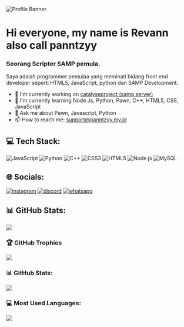 ![Profile Banner](https://encrypted-tbn0.gstatic.com/images?q=tbn:ANd9GcTO3MeItUZAlpqkSMdsPnmGhdlHAsakSrMijA&usqp=CAU)

# Hi everyone, my name is Revann also call panntzyy
### Seorang Scripter SAMP pemula.

Saya adalah programmer pemulaa yang meminati bidang front end developer seperti
 HTML5, JavaScript, python dan SAMP Development.

- 🔭 I'm currently working on [catalyseproject (samp server) ]()
- 🌱 I'm currently learning Node Js, Python, Pawn, C++, HTML5, CSS, JavaScript
- 💬 Ask me about Pawn, Javascript, Python
- 📫 How to reach me: support@panntzyy.my.id

## 💻 Tech Stack:
![JavaScript](https://img.shields.io/badge/JavaScript-F7DF1E?style=for-the-badge&logo=javascript&logoColor=white) ![Python](https://img.shields.io/badge/Python-3776AB?style=for-the-badge&logo=python&logoColor=white) ![C++](https://img.shields.io/badge/C++-00599C?style=for-the-badge&logo=c++&logoColor=white) ![CSS3](https://img.shields.io/badge/CSS3-1572B6?style=for-the-badge&logo=css3&logoColor=white) ![HTML5](https://img.shields.io/badge/HTML5-E34F26?style=for-the-badge&logo=html5&logoColor=white) ![Node.js](https://img.shields.io/badge/Node.js-339933?style=for-the-badge&logo=node.js&logoColor=white) ![MySQL](https://img.shields.io/badge/MySQL-4479A1?style=for-the-badge&logo=mysql&logoColor=white)

## 🌐 Socials:
[![instagram](https://img.shields.io/badge/instagram-rvnmaulna31-E4405F?style=for-the-badge&logo=instagram&logoColor=white)](https://instagram.com/rvnmaulna31) [![discord](https://img.shields.io/badge/discord-1116402030332891176-7289DA?style=for-the-badge&logo=discord&logoColor=white)](https://discord.com/users/1116402030332891176) [![whatsapp](https://img.shields.io/badge/whatsapp-85357968828-25D366?style=for-the-badge&logo=whatsapp&logoColor=white)](https://wa.me/85357968828)

## 📊 GitHub Stats:
![](https://komarev.com/ghpvc/?username=yourusername&label=Profile%20views&color=0e75b6&style=flat)

### 🏆 GitHub Trophies
![](https://github-profile-trophy.vercel.app/?username=yourusername)

### 📊 GitHub Stats:
![](https://github-readme-stats.vercel.app/api?username=yourusername&show_icons=true&theme=onedark)

### 💻 Most Used Languages:
![](https://github-readme-stats.vercel.app/api/top-langs/?username=yourusername&layout=compact&theme=radical)

